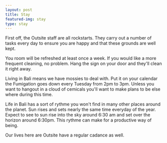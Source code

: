 ```yaml
---
layout: post
title: Stay
featured-img: stay
type: stay
---
```

First off, the Outsite staff are all rockstarts. They carry out a number of tasks every day to ensure you are happy and that these grounds are well kept.

You room will be refreshed at least once a week. If you would like a more frequent cleaning, no problem. Hang the sign on your door and they'll clean it right away.

Living in Bali means we have mossies to deal with. Put it on your calendar the Fumigation goes down every Tuesday from 2pm to 3pm. Unless you want to hangout in a cloud of cemicals you'll want to make plans to be else where during this time.

Life in Bali has a sort of rythme you won't find in many other places around the planet. Sun rises and sets nearly the same time everyday of the year. Expect to see to sun rise into the sky around 6:30 am and set over the horizon around 6:30pm. This rythme can make for a productive way of being.

Our lives here are Outsite have a regular cadance as well.